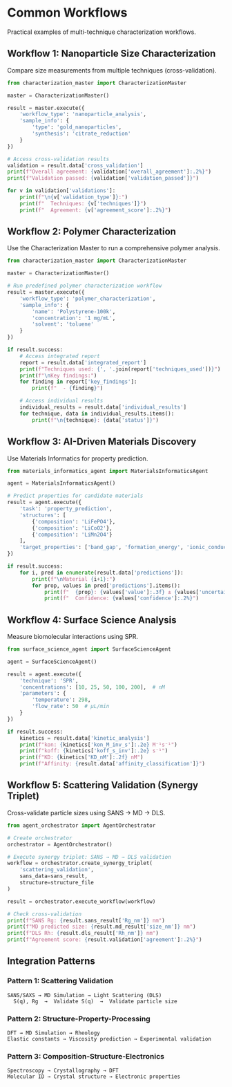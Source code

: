 # Common Workflows

Practical examples of multi-technique characterization workflows.

## Workflow 1: Nanoparticle Size Characterization

Compare size measurements from multiple techniques (cross-validation).

```python
from characterization_master import CharacterizationMaster

master = CharacterizationMaster()

result = master.execute({
    'workflow_type': 'nanoparticle_analysis',
    'sample_info': {
        'type': 'gold_nanoparticles',
        'synthesis': 'citrate_reduction'
    }
})

# Access cross-validation results
validation = result.data['cross_validation']
print(f"Overall agreement: {validation['overall_agreement']:.2%}")
print(f"Validation passed: {validation['validation_passed']}")

for v in validation['validations']:
    print(f"\n{v['validation_type']}:")
    print(f"  Techniques: {v['techniques']}")
    print(f"  Agreement: {v['agreement_score']:.2%}")
```

## Workflow 2: Polymer Characterization

Use the Characterization Master to run a comprehensive polymer analysis.

```python
from characterization_master import CharacterizationMaster

master = CharacterizationMaster()

# Run predefined polymer characterization workflow
result = master.execute({
    'workflow_type': 'polymer_characterization',
    'sample_info': {
        'name': 'Polystyrene-100k',
        'concentration': '1 mg/mL',
        'solvent': 'toluene'
    }
})

if result.success:
    # Access integrated report
    report = result.data['integrated_report']
    print(f"Techniques used: {', '.join(report['techniques_used'])}")
    print(f"\nKey findings:")
    for finding in report['key_findings']:
        print(f"  - {finding}")

    # Access individual results
    individual_results = result.data['individual_results']
    for technique, data in individual_results.items():
        print(f"\n{technique}: {data['status']}")
```

## Workflow 3: AI-Driven Materials Discovery

Use Materials Informatics for property prediction.

```python
from materials_informatics_agent import MaterialsInformaticsAgent

agent = MaterialsInformaticsAgent()

# Predict properties for candidate materials
result = agent.execute({
    'task': 'property_prediction',
    'structures': [
        {'composition': 'LiFePO4'},
        {'composition': 'LiCoO2'},
        {'composition': 'LiMn2O4'}
    ],
    'target_properties': ['band_gap', 'formation_energy', 'ionic_conductivity']
})

if result.success:
    for i, pred in enumerate(result.data['predictions']):
        print(f"\nMaterial {i+1}:")
        for prop, values in pred['predictions'].items():
            print(f"  {prop}: {values['value']:.3f} ± {values['uncertainty']:.3f}")
            print(f"  Confidence: {values['confidence']:.2%}")
```

## Workflow 4: Surface Science Analysis

Measure biomolecular interactions using SPR.

```python
from surface_science_agent import SurfaceScienceAgent

agent = SurfaceScienceAgent()

result = agent.execute({
    'technique': 'SPR',
    'concentrations': [10, 25, 50, 100, 200],  # nM
    'parameters': {
        'temperature': 298,
        'flow_rate': 50  # µL/min
    }
})

if result.success:
    kinetics = result.data['kinetic_analysis']
    print(f"kon: {kinetics['kon_M_inv_s']:.2e} M⁻¹s⁻¹")
    print(f"koff: {kinetics['koff_s_inv']:.2e} s⁻¹")
    print(f"KD: {kinetics['KD_nM']:.2f} nM")
    print(f"Affinity: {result.data['affinity_classification']}")
```

## Workflow 5: Scattering Validation (Synergy Triplet)

Cross-validate particle sizes using SANS → MD → DLS.

```python
from agent_orchestrator import AgentOrchestrator

# Create orchestrator
orchestrator = AgentOrchestrator()

# Execute synergy triplet: SANS → MD → DLS validation
workflow = orchestrator.create_synergy_triplet(
    'scattering_validation',
    sans_data=sans_result,
    structure=structure_file
)

result = orchestrator.execute_workflow(workflow)

# Check cross-validation
print(f"SANS Rg: {result.sans_result['Rg_nm']} nm")
print(f"MD predicted size: {result.md_result['size_nm']} nm")
print(f"DLS Rh: {result.dls_result['Rh_nm']} nm")
print(f"Agreement score: {result.validation['agreement']:.2%}")
```

## Integration Patterns

### Pattern 1: Scattering Validation
```
SANS/SAXS → MD Simulation → Light Scattering (DLS)
  S(q), Rg  →  Validate S(q)  →  Validate particle size
```

### Pattern 2: Structure-Property-Processing
```
DFT → MD Simulation → Rheology
Elastic constants → Viscosity prediction → Experimental validation
```

### Pattern 3: Composition-Structure-Electronics
```
Spectroscopy → Crystallography → DFT
Molecular ID → Crystal structure → Electronic properties
```

